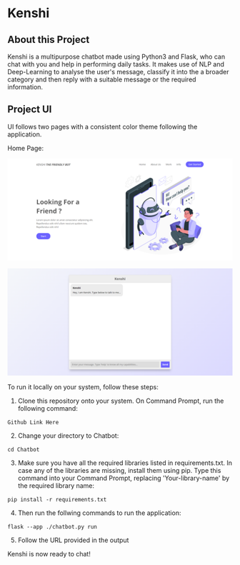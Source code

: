 # Kenshi

## About this Project
Kenshi is a multipurpose chatbot made using Python3 and Flask, who can chat with you and help in performing daily tasks. It makes use of NLP and Deep-Learning to analyse the user's message, classify it into the a broader category and then reply with a suitable message or the required information.

## Project UI

UI follows two pages with a consistent color theme following the application.

Home Page:

![image](UI\main_screen.PNG)

![image](UI\chat_screen.PNG)

To run it locally on your system, follow these steps:
1. Clone this repository onto your system. On Command Prompt, run the following command:

```
Github Link Here
```
2. Change your directory to Chatbot:
```
cd Chatbot
```
3. Make sure you have all the required libraries listed in requirements.txt. In case any of the libraries are missing, install them using pip. Type this command into your Command Prompt, replacing 'Your-library-name' by the required library name:
```
pip install -r requirements.txt
```
4. Then run the follwing commands to run the application:
```
flask --app ./chatbot.py run
```

5. Follow the URL provided in the output

Kenshi is now ready to chat!
